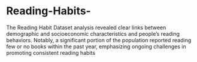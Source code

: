 # Reading-Habits-
The Reading Habit Dataset analysis revealed clear links between demographic and socioeconomic characteristics and people’s reading behaviors. Notably, a significant portion of the population reported reading few or no books within the past year, emphasizing ongoing challenges in promoting consistent reading habits
